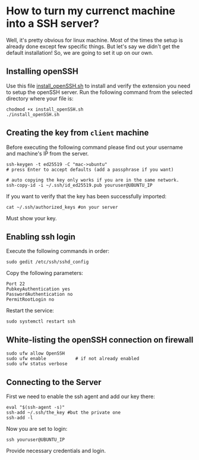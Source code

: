 # How to turn my currenct machine into a SSH server?

 Well, it's pretty obvious for linux machine. Most of the times the setup is already done except few specific things. But let's say we didn't get the default installation! So, we are going to set it up on our own.

## Installing openSSH

Use this file [install_openSSH.sh](./install_openSSH.sh) to install and verify the extension you need to setup the openSSH server. Run the following command from the selected directory where your file is:

```shell
chodmod +x install_openSSH.sh
./install_openSSH.sh
```

## Creating the key from `client` machine

Before executing the following command please find out your username and machine's IP from the server.

```shell
ssh-keygen -t ed25519 -C "mac->ubuntu"
# press Enter to accept defaults (add a passphrase if you want)

# auto copying the key only works if you are in the same network.
ssh-copy-id -i ~/.ssh/id_ed25519.pub youruser@UBUNTU_IP
```

If you want to verify that the key has been successfully imported:

```shell
cat ~/.ssh/authorized_keys #on your server
```

Must show your key.

## Enabling ssh login

Execute the following commands in order:

```shell
sudo gedit /etc/ssh/sshd_config
````

Copy the following parameters:

```text
Port 22
PubkeyAuthentication yes
PasswordAuthentication no
PermitRootLogin no
```

Restart the service:

```shell
sudo systemctl restart ssh
```

## White-listing the openSSH connection on firewall

```shell
sudo ufw allow OpenSSH
sudo ufw enable           # if not already enabled
sudo ufw status verbose
```

## Connecting to the Server

First we need to enable the ssh agent and add our key there:

```shell
eval "$(ssh-agent -s)"
ssh-add ~/.ssh/the_key #but the private one
ssh-add -l
```

Now you are set to login:

```shell
ssh youruser@UBUNTU_IP
```

Provide necessary credentials and login.
